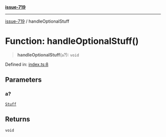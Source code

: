 [**issue-719**](../README.md)

***

[issue-719](../README.md) / handleOptionalStuff

# Function: handleOptionalStuff()

> **handleOptionalStuff**(`a`?): `void`

Defined in: [index.ts:8](https://github.com/typedoc2md/typedoc-plugin-markdown-scratchpad/blob/48b5b9ad70e31a4945755ce259ea933839e4cb5c/issues/719/src/index.ts#L8)

## Parameters

### a?

[`Stuff`](../type-aliases/Stuff.md)

## Returns

`void`

